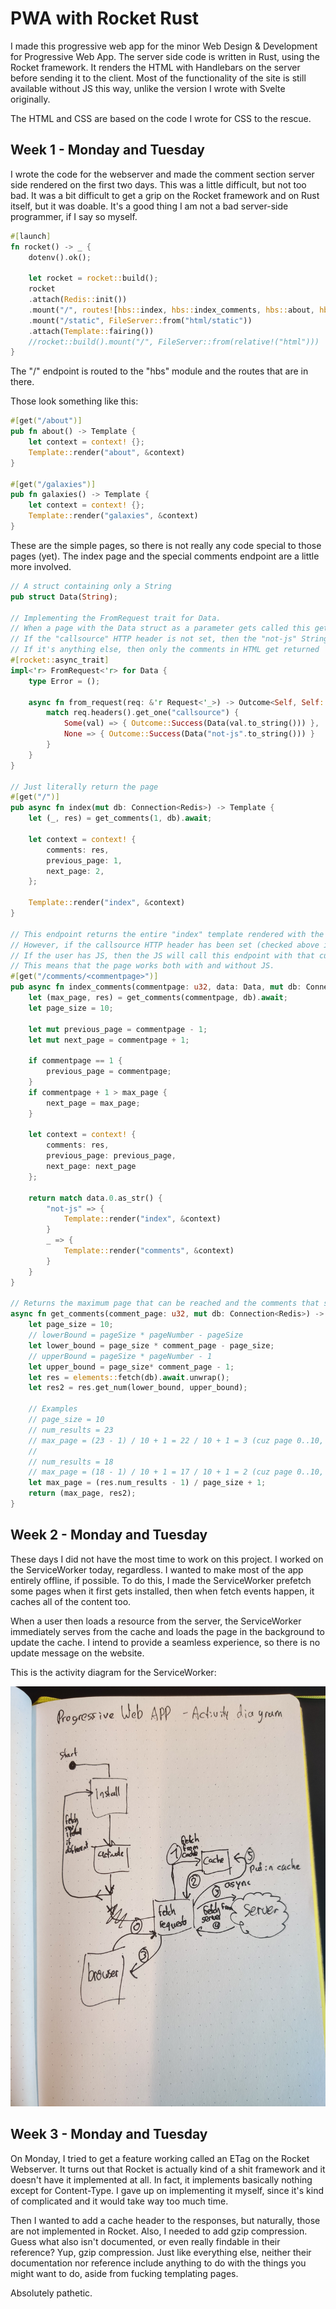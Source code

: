 # PWA with Rocket Rust

I made this progressive web app for the minor Web Design & Development for Progressive Web App.
The server side code is written in Rust, using the Rocket framework.
It renders the HTML with Handlebars on the server before sending it to the client.
Most of the functionality of the site is still available without JS this way, unlike the version I wrote with Svelte originally.

The HTML and CSS are based on the code I wrote for CSS to the rescue.

## Week 1 - Monday and Tuesday

I wrote the code for the webserver and made the comment section server side rendered on the first two days.
This was a little difficult, but not too bad.
It was a bit difficult to get a grip on the Rocket framework and on Rust itself, but it was doable.
It's a good thing I am not a bad server-side programmer, if I say so myself.

```rust
#[launch]
fn rocket() -> _ {
	dotenv().ok();
	
	let rocket = rocket::build();
	rocket
	.attach(Redis::init())
	.mount("/", routes![hbs::index, hbs::index_comments, hbs::about, hbs::galaxies])
	.mount("/static", FileServer::from("html/static"))
	.attach(Template::fairing())
	//rocket::build().mount("/", FileServer::from(relative!("html")))
}
```

The "/" endpoint is routed to the "hbs" module and the routes that are in there.

Those look something like this:

```rust
#[get("/about")]
pub fn about() -> Template {
	let context = context! {};
	Template::render("about", &context)
}

#[get("/galaxies")]
pub fn galaxies() -> Template {
	let context = context! {};
	Template::render("galaxies", &context)
}
```

These are the simple pages, so there is not really any code special to those pages (yet).
The index page and the special comments endpoint are a little more involved.

```rust
// A struct containing only a String
pub struct Data(String);

// Implementing the FromRequest trait for Data.
// When a page with the Data struct as a parameter gets called this gets executed.
// If the "callsource" HTTP header is not set, then the "not-js" String gets put in the Data struct. The page function looks at the value of this string and if it's "not-js" then you get the entire page.
// If it's anything else, then only the comments in HTML get returned
#[rocket::async_trait]
impl<'r> FromRequest<'r> for Data {
	type Error = ();

	async fn from_request(req: &'r Request<'_>) -> Outcome<Self, Self::Error> {
		match req.headers().get_one("callsource") {
			Some(val) => { Outcome::Success(Data(val.to_string())) },
			None => { Outcome::Success(Data("not-js".to_string())) }
		}
	}
}

// Just literally return the page
#[get("/")]
pub async fn index(mut db: Connection<Redis>) -> Template {
	let (_, res) = get_comments(1, db).await;
	
	let context = context! {
		comments: res,
		previous_page: 1,
		next_page: 2,
	};

	Template::render("index", &context)
}

// This endpoint returns the entire "index" template rendered with the appropriate comments for that page.
// However, if the callsource HTTP header has been set (checked above in the from_request function) only the HTML for the comments will be returned!
// If the user has JS, then the JS will call this endpoint with that custom HTTP header, but if the user doesn't have JS then the entire page will be returned instead.
// This means that the page works both with and without JS.
#[get("/comments/<commentpage>")]
pub async fn index_comments(commentpage: u32, data: Data, mut db: Connection<Redis>) -> Template {
	let (max_page, res) = get_comments(commentpage, db).await;
	let page_size = 10;

	let mut previous_page = commentpage - 1;
	let mut next_page = commentpage + 1;

	if commentpage == 1 {
		previous_page = commentpage;
	}
	if commentpage + 1 > max_page {
		next_page = max_page;
	}

	let context = context! {
		comments: res,
		previous_page: previous_page,
		next_page: next_page
	};

	return match data.0.as_str() {
		"not-js" => {
			Template::render("index", &context)
		}
		_ => {
			Template::render("comments", &context)
		}
	}
}

// Returns the maximum page that can be reached and the comments that should be displayed on the page with the number comment_page (passed into the function as a parameter)
async fn get_comments(comment_page: u32, mut db: Connection<Redis>) -> (u32, Comments) {
	let page_size = 10;
	// lowerBound = pageSize * pageNumber - pageSize
	let lower_bound = page_size * comment_page - page_size;
	// upperBound = pageSize * pageNumber - 1
	let upper_bound = page_size* comment_page - 1;
	let res = elements::fetch(db).await.unwrap();
	let res2 = res.get_num(lower_bound, upper_bound);

	// Examples
	// page_size = 10
	// num_results = 23
	// max_page = (23 - 1) / 10 + 1 = 22 / 10 + 1 = 3 (cuz page 0..10, 10..20, 20..23)
	// 
	// num_results = 18
	// max_page = (18 - 1) / 10 + 1 = 17 / 10 + 1 = 2 (cuz page 0..10, 10..17)
	let max_page = (res.num_results - 1) / page_size + 1;
	return (max_page, res2);
}
```

## Week 2 - Monday and Tuesday

These days I did not have the most time to work on this project.
I worked on the ServiceWorker today, regardless.
I wanted to make most of the app entirely offline, if possible.
To do this, I made the ServiceWorker prefetch some pages when it first gets installed, then when fetch events happen, it caches all of the content too.

When a user then loads a resource from the server, the ServiceWorker immediately serves from the cache and loads the page in the background to update the cache.
I intend to provide a seamless experience, so there is no update message on the website.

This is the activity diagram for the ServiceWorker:

![Activity Diagram ServiceWorker](docs/activity%20diagram%20sw.jpg)

## Week 3 - Monday and Tuesday

On Monday, I tried to get a feature working called an ETag on the Rocket Webserver.
It turns out that Rocket is actually kind of a shit framework and it doesn't have it implemented at all.
In fact, it implements basically nothing except for Content-Type.
I gave up on implementing it myself, since it's kind of complicated and it would take way too much time.

Then I wanted to add a cache header to the responses, but naturally, those are not implemented in Rocket.
Also, I needed to add gzip compression.
Guess what also isn't documented, or even really findable in their reference?
Yup, gzip compression.
Just like everything else, neither their documentation nor reference include anything to do with the things you might want to do, aside from fucking templating pages.

Absolutely pathetic.
